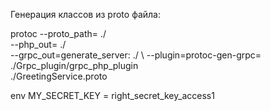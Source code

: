 Генерация классов из proto файла:

protoc  --proto_path= ./ \
        --php_out= ./ \
        --grpc_out=generate_server: ./ \ 
        --plugin=protoc-gen-grpc= ./Grpc_plugin/grpc_php_plugin \
        ./GreetingService.proto


env MY_SECRET_KEY = right_secret_key_access1